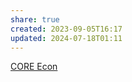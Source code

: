 ```yaml
---
share: true
created: 2023-09-05T16:17
updated: 2024-07-18T01:11
---
```

[CORE Econ](https://www.core-econ.org)